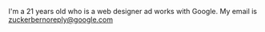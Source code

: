 I'm a 21 years old who is a web designer ad works with Google. My email is zuckerbernoreply@google.com
